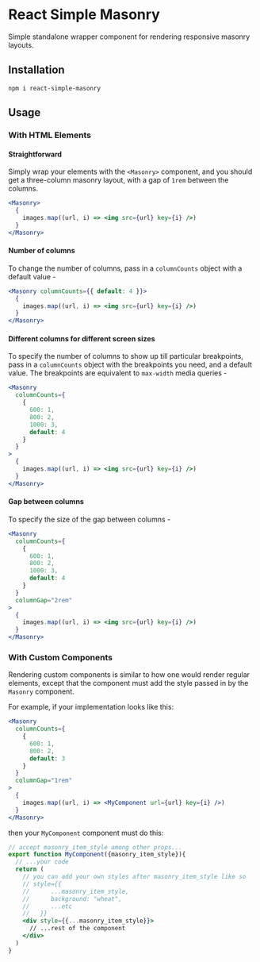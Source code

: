 # React Simple Masonry
Simple standalone wrapper component for rendering responsive masonry layouts.

## Installation
```shell
npm i react-simple-masonry
```

## Usage
### With HTML Elements
#### Straightforward
Simply wrap your elements with the `<Masonry>` component, and you should get a three-column masonry layout, with a gap of ```1rem``` between the columns.
```jsx
<Masonry>
  {
    images.map((url, i) => <img src={url} key={i} />)
  }
</Masonry>
```

#### Number of columns

To change the number of columns, pass in a `columnCounts` object with a default value - 
```jsx
<Masonry columnCounts={{ default: 4 }}>
  {
    images.map((url, i) => <img src={url} key={i} />)
  }
</Masonry>
```

#### Different columns for different screen sizes

To specify the number of columns to show up till particular breakpoints, pass in a `columnCounts` object with the breakpoints you need, and a default value. The breakpoints are equivalent to `max-width` media queries -

```jsx
<Masonry 
  columnCounts={
    { 
      600: 1, 
      800: 2, 
      1000: 3, 
      default: 4 
    }
  }
>
  {
    images.map((url, i) => <img src={url} key={i} />)
  }
</Masonry>
```

#### Gap between columns

To specify the size of the gap between columns - 

```jsx
<Masonry 
  columnCounts={
    { 
      600: 1, 
      800: 2, 
      1000: 3, 
      default: 4 
    }
  }
  columnGap="2rem"
>
  {
    images.map((url, i) => <img src={url} key={i} />)
  }
</Masonry>
```

### With Custom Components
Rendering custom components is similar to how one would render regular elements, except that the component must add the style passed in by the `Masonry` component.

For example, if your implementation looks like this:

```jsx
<Masonry 
  columnCounts={
    { 
      600: 1, 
      800: 2, 
      default: 3
    }
  }
  columnGap="1rem"
>
  {
    images.map((url, i) => <MyComponent url={url} key={i} />)
  }
</Masonry>
```

then your `MyComponent` component must do this:
```jsx
// accept masonry_item_style among other props...
export function MyComponent({masonry_item_style}){
  // ...your code
  return (
    // you can add your own styles after masonry_item_style like so
    // style={{
    //      ...masonry_item_style, 
    //      background: "wheat", 
    //      ...etc 
    //   }}
    <div style={{...masonry_item_style}}>
      // ...rest of the component
    </div>
  )
}
```
